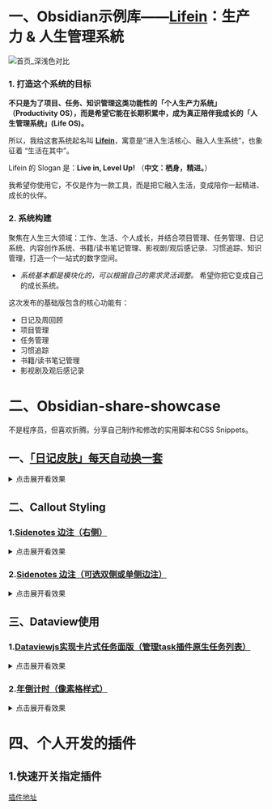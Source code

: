 # 一、Obsidian示例库——[Lifein](https://github.com/ichris007/Obsidian_Lifein)：生产力 & 人生管理系統

![首页_深浅色对比](https://github.com/user-attachments/assets/db70a208-1e20-4dea-8cca-99d7b2cc1f69)

### 1. 打造这个系统的目标  

**不只是为了项目、任务、知识管理这类功能性的「个人生产力系统」（Productivity OS），而是希望它能在长期积累中，成为真正陪伴我成长的「人生管理系统」(Life OS)。**

所以，我给这套系统起名叫 **[Lifein](https://github.com/ichris007/Obsidian_Lifein)**，寓意是“进入生活核心、融入人生系统”，也象征着 “生活在其中”。

Lifein 的 Slogan 是：**Live in, Level Up!**  （**中文：栖身，精进。**）

我希望你使用它，不仅是作为一款工具，而是把它融入生活，变成陪你一起精进、成长的伙伴。

### 2. 系统构建
聚焦在人生三大领域：工作、生活、个人成长，并结合项目管理、任务管理、日记系统、内容创作系统、书籍/读书笔记管理、影视剧/观后感记录、习惯追踪、知识管理，打造一个一站式的数字空间。
- *系统基本都是模块化的，可以根据自己的需求灵活调整。* 希望你把它变成自己的成长系统。

这次发布的基础版包含的核心功能有：
- 日记及周回顾
- 项目管理
- 任务管理
- 习惯追踪
- 书籍/读书笔记管理
- 影视剧及观后感记录

# 二、Obsidian-share-showcase
不是程序员，但喜欢折腾。分享自己制作和修改的实用脚本和CSS Snippets。

## 一、[「日记皮肤」每天自动换一套](https://github.com/ichris007/obsidian-share-showcase/blob/main/CSS-snippets/%E3%80%8C%E6%97%A5%E8%AE%B0%E7%9A%AE%E8%82%A4%E3%80%8D%E6%AF%8F%E5%A4%A9%E8%87%AA%E5%8A%A8%E6%8D%A2%E8%89%B2%EF%BC%8C%E5%91%8A%E5%88%AB%E6%9E%AF%E7%87%A5%E7%AC%94%E8%AE%B0.md)
<details>
  <summary>点击展开看效果</summary>

  ### 适配浅色主题
![日记_浅色_对比图](https://github.com/user-attachments/assets/cb7f44a0-9444-4d63-99ee-2a28c840ebad)

### 适配深色主题
![日记_深色_对比图](https://github.com/user-attachments/assets/b77527ae-1349-4cc4-8c4c-5e180b3b1272)

</details>

## 二、Callout Styling
### 1.[Sidenotes 边注（右侧）](https://github.com/ichris007/obsidian-share-showcase/blob/main/CSS-snippets/Callout%20styling%20-%20Sidenotes_%E5%8F%B3%E8%BE%B9%E6%B3%A8.md)
<details>
  <summary>点击展开看效果</summary>
  
![Callout_Sidenote](https://github.com/user-attachments/assets/0efb1853-2f04-49d5-a665-574d14ed1a51)
</details>

### 2.[Sidenotes 边注（可选双侧或单侧边注）](https://github.com/ichris007/obsidian-share-showcase/blob/main/CSS-snippets/Callout%20styling%20-%20Sidenote_%E5%8F%AF%E9%80%89%E5%8F%8C%E4%BE%A7%E6%88%96%E5%8D%95%E4%BE%A7%E8%BE%B9%E6%B3%A8.md)
<details>
  <summary>点击展开看效果</summary>
  
![双边注](https://github.com/user-attachments/assets/2983cf7b-33d0-4956-8522-128278241bcc)
</details>

## 三、Dataview使用
### 1.[Dataviewjs实现卡片式任务面版（管理task插件原生任务列表）](https://github.com/ichris007/obsidian-share-showcase/blob/main/dataview/Dataviewjs%E5%AE%9E%E7%8E%B0%E5%8D%A1%E7%89%87%E5%BC%8F%E4%BB%BB%E5%8A%A1%E9%9D%A2%E7%89%88%EF%BC%88%E7%AE%A1%E7%90%86task%E6%8F%92%E4%BB%B6%E5%8E%9F%E7%94%9F%E4%BB%BB%E5%8A%A1%E5%88%97%E8%A1%A8%EF%BC%89.md)

<details>
  <summary>点击展开看效果</summary>
  
![卡片式任务面版](https://github.com/user-attachments/assets/023df5f9-b671-426b-b1e1-90a589679dfc)
</details>

### 2.[年倒计时（像素格样式）](https://github.com/ichris007/obsidian-share-showcase/blob/main/dataview/%E5%B9%B4%E5%80%92%E8%AE%A1%E6%97%B6_%E5%83%8F%E7%B4%A0%E6%A0%BC%E6%A0%B7%E5%BC%8F.md)
<details>
  <summary>点击展开看效果</summary>
  
![1747276472135](https://github.com/user-attachments/assets/47ad72b9-7b5f-47a9-a5d9-4a20e469362e)
</details>

# 四、个人开发的插件
## 1.快速开关指定插件
[插件地址](https://github.com/ichris007/obsidian-quick-toggle-plugin)
